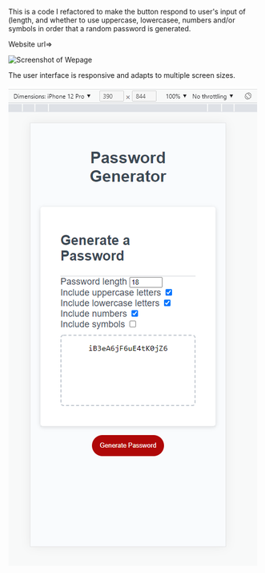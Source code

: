 This is a code I refactored to make the button respond to user's input of (length, and whether to use uppercase, lowercasee, numbers and/or symbols in order that a random password is generated.

Website url=>

![Screenshot of Wepage](https://github.com/Sara-Mill/Friendly-Parakeet-Password-Generator/commit/cd577e6eaee9c8366eea81cf866386abd8b47b3a)

The user interface is responsive and adapts to multiple screen sizes.

![Screenshot of mobile version of webpage.png](https://github.com/Sara-Mill/Friendly-Parakeet-Password-Generator/blob/main/Screenshot%20of%20mobile%20version%20of%20webpage.png)
